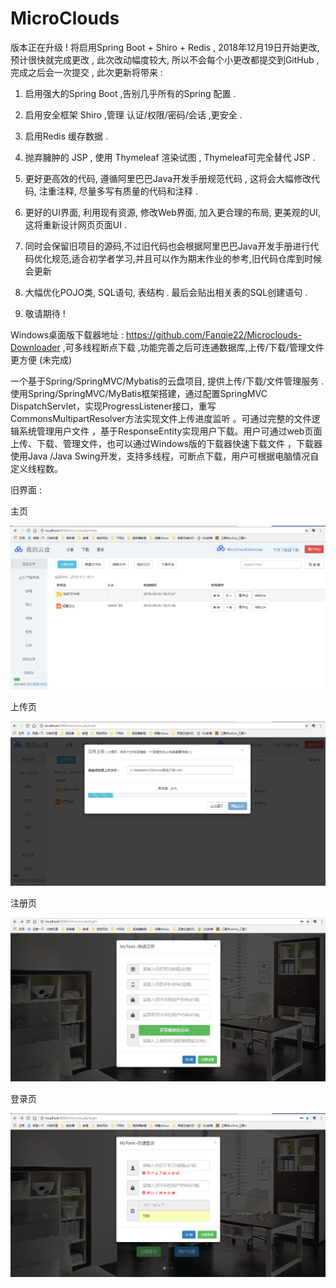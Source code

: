 # MicroClouds

 版本正在升级 ! 将启用Spring Boot + Shiro + Redis , 2018年12月19日开始更改,预计很快就完成更改 , 此次改动幅度较大, 所以不会每个小更改都提交到GitHub , 完成之后会一次提交 , 此次更新将带来 : 
 
1. 启用强大的Spring Boot ,告别几乎所有的Spring 配置 .

2. 启用安全框架 Shiro ,管理 认证/权限/密码/会话 ,更安全 .

3. 启用Redis 缓存数据 .

4. 抛弃臃肿的 JSP , 使用 Thymeleaf 渲染试图 , Thymeleaf可完全替代 JSP .

5. 更好更高效的代码, 遵循阿里巴巴Java开发手册规范代码 , 这将会大幅修改代码, 注重注释, 尽量多写有质量的代码和注释 .

6. 更好的UI界面, 利用现有资源, 修改Web界面, 加入更合理的布局, 更美观的UI, 这将重新设计网页页面UI . 

7. 同时会保留旧项目的源码,不过旧代码也会根据阿里巴巴Java开发手册进行代码优化规范,适合初学者学习,并且可以作为期末作业的参考,旧代码仓库到时候会更新

8. 大幅优化POJO类, SQL语句, 表结构 . 最后会贴出相关表的SQL创建语句 .

9. 敬请期待 ! 

Windows桌面版下载器地址 :  https://github.com/Fanqie22/Microclouds-Downloader ,可多线程断点下载 ,功能完善之后可连通数据库,上传/下载/管理文件更方便 (未完成)

一个基于Spring/SpringMVC/Mybatis的云盘项目, 提供上传/下载/文件管理服务 .
使用Spring/SpringMVC/MyBatis框架搭建，通过配置SpringMVC DispatchServlet，实现ProgressListener接口，重写CommonsMultipartResolver方法实现文件上传进度监听 。可通过完整的文件逻辑系统管理用户文件 ，基于ResponseEntity实现用户下载。用户可通过web页面上传、下载、管理文件，也可以通过Windows版的下载器快速下载文件 ，下载器使用Java /Java Swing开发，支持多线程，可断点下载，用户可根据电脑情况自定义线程数。

旧界面 : 

主页

![](img/main.png)


上传页

![](img/upload.png)


注册页

![](img/register.png)


登录页

![](img/login.png)
